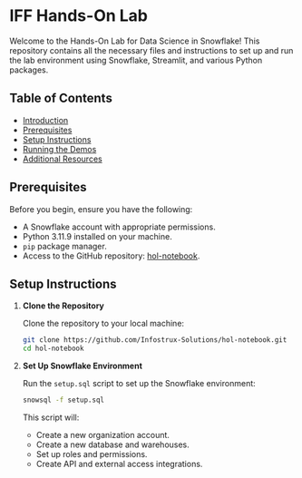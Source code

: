 # IFF Hands-On Lab

Welcome to the Hands-On Lab for Data Science in Snowflake! This repository contains all the necessary files and instructions to set up and run the lab environment using Snowflake, Streamlit, and various Python packages.

## Table of Contents

- [Introduction](#introduction)
- [Prerequisites](#prerequisites)
- [Setup Instructions](#setup-instructions)
- [Running the Demos](#running-the-demos)
- [Additional Resources](#additional-resources)


## Prerequisites

Before you begin, ensure you have the following:

- A Snowflake account with appropriate permissions.
- Python 3.11.9 installed on your machine.
- `pip` package manager.
- Access to the GitHub repository: [hol-notebook](https://github.com/Infostrux-Solutions/hol-notebook).

## Setup Instructions

1. **Clone the Repository**

   Clone the repository to your local machine:

   ```sh
   git clone https://github.com/Infostrux-Solutions/hol-notebook.git
   cd hol-notebook
   ```

2. **Set Up Snowflake Environment**

   Run the `setup.sql` script to set up the Snowflake environment:

   ```sh
   snowsql -f setup.sql
   ```

   This script will:
   - Create a new organization account.
   - Create a new database and warehouses.
   - Set up roles and permissions.
   - Create API and external access integrations.